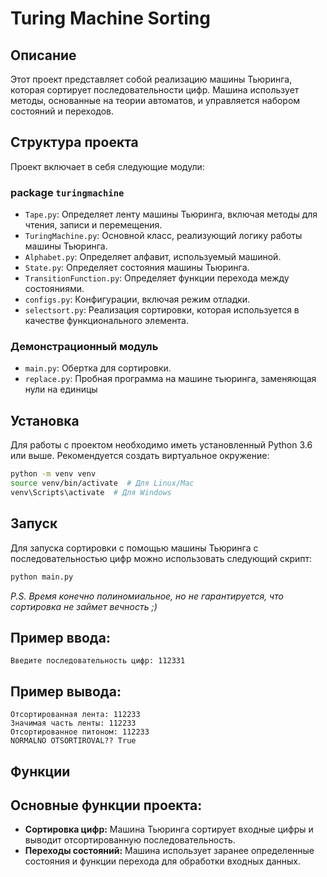 # Turing Machine Sorting

## Описание

Этот проект представляет собой реализацию машины Тьюринга, которая сортирует последовательности цифр. Машина использует методы, основанные на теории автоматов, и управляется набором состояний и переходов.

## Структура проекта

Проект включает в себя следующие модули:

### package `turingmachine`
- `Tape.py`: Определяет ленту машины Тьюринга, включая методы для чтения, записи и перемещения.
- `TuringMachine.py`: Основной класс, реализующий логику работы машины Тьюринга.
- `Alphabet.py`: Определяет алфавит, используемый машиной.
- `State.py`: Определяет состояния машины Тьюринга.
- `TransitionFunction.py`: Определяет функции перехода между состояниями.
- `configs.py`: Конфигурации, включая режим отладки.
- `selectsort.py`: Реализация сортировки, которая используется в качестве функционального элемента.
### Демонстрационный модуль
- `main.py`: Обертка для сортировки.
- `replace.py`: Пробная программа на машине тьюринга, заменяющая нули на единицы

## Установка

Для работы с проектом необходимо иметь установленный Python 3.6 или выше. Рекомендуется создать виртуальное окружение:

```bash
python -m venv venv
source venv/bin/activate  # Для Linux/Mac
venv\Scripts\activate  # Для Windows
```

## Запуск
Для запуска сортировки с помощью машины Тьюринга с последовательностью цифр можно использовать следующий скрипт:
```bash
python main.py
```
_P.S. Время конечно полиномиальное, но не гарантируется, что сортировка не займет вечность ;)_

## Пример ввода:
```commandline
Введите последовательность цифр: 112331
```
## Пример вывода:
```commandline
Отсортированная лента: 112233
Значимая часть ленты: 112233
Отсортированное питоном: 112233
NORMALNO OTSORTIROVAL?? True
```

## Функции
## Основные функции проекта:
- **Сортировка цифр:** Машина Тьюринга сортирует входные цифры и выводит отсортированную последовательность.
- **Переходы состояний:** Машина использует заранее определенные состояния и функции перехода для обработки входных данных.